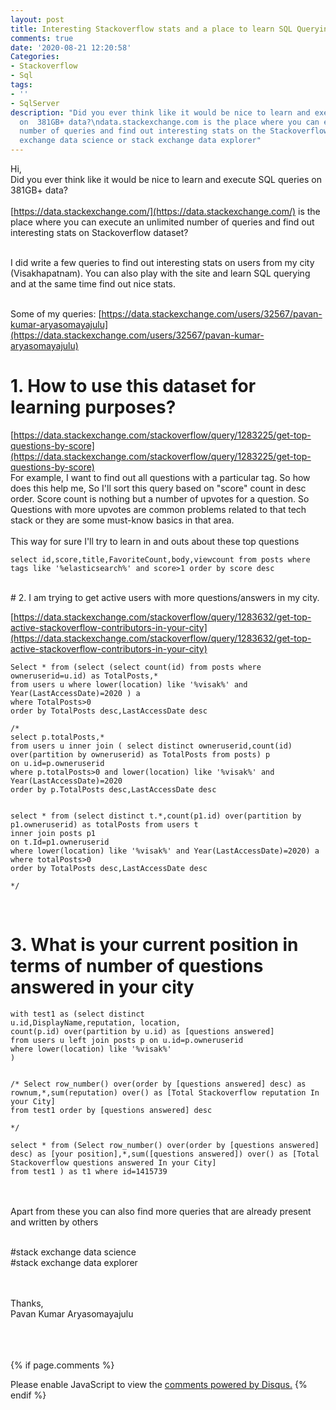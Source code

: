 ```yaml
---
layout: post
title: Interesting Stackoverflow stats and a place to learn SQL Querying
comments: true
date: '2020-08-21 12:20:58'
Categories:
- Stackoverflow
- Sql
tags:
- ''
- SqlServer
description: "Did you ever think like it would be nice to learn and execute SQL queries
  on  381GB+ data?\ndata.stackexchange.com is the place where you can execute an unlimited
  number of queries and find out interesting stats on the Stackoverflow dataset. \nstack
  exchange data science or stack exchange data explorer"
---
```


Hi,<br>
Did you ever think like it would be nice to learn and execute SQL queries on  381GB+ data?
<br><br>
[https://data.stackexchange.com/](https://data.stackexchange.com/) is the place where you can execute an unlimited number of queries and find out interesting stats on Stackoverflow dataset?
<br><br>

I did write a few queries to find out interesting stats on users from my city (Visakhapatnam). You can also play with the site and learn SQL querying and at the same time find out nice stats. <br><br>

Some of my queries:
[https://data.stackexchange.com/users/32567/pavan-kumar-aryasomayajulu](https://data.stackexchange.com/users/32567/pavan-kumar-aryasomayajulu)
# 1. How to use this dataset for learning purposes?<br>
[https://data.stackexchange.com/stackoverflow/query/1283225/get-top-questions-by-score](https://data.stackexchange.com/stackoverflow/query/1283225/get-top-questions-by-score)<br>
For example, I want to find out all questions with a particular tag. So how does this help me, So I'll sort this query based on "score" count in desc order. Score count is nothing but a number of upvotes for a question. So Questions with more upvotes are common problems related to that tech stack or they are some must-know basics in that area.
<br><br>
This way for sure I'll try to learn in and outs about these top questions

```
select id,score,title,FavoriteCount,body,viewcount from posts where tags like '%elasticsearch%' and score>1 order by score desc
```

<br>
# 2. I am trying to get active users with more questions/answers in my city.

[https://data.stackexchange.com/stackoverflow/query/1283632/get-top-active-stackoverflow-contributors-in-your-city](https://data.stackexchange.com/stackoverflow/query/1283632/get-top-active-stackoverflow-contributors-in-your-city)

```
Select * from (select (select count(id) from posts where owneruserid=u.id) as TotalPosts,*
from users u where lower(location) like '%visak%' and Year(LastAccessDate)=2020 ) a
where TotalPosts>0
order by TotalPosts desc,LastAccessDate desc

/*
select p.totalPosts,*
from users u inner join ( select distinct owneruserid,count(id) over(partition by owneruserid) as TotalPosts from posts) p
on u.id=p.owneruserid
where p.totalPosts>0 and lower(location) like '%visak%' and Year(LastAccessDate)=2020
order by p.TotalPosts desc,LastAccessDate desc


select * from (select distinct t.*,count(p1.id) over(partition by p1.owneruserid) as totalPosts from users t 
inner join posts p1
on t.Id=p1.owneruserid
where lower(location) like '%visak%' and Year(LastAccessDate)=2020) a
where totalPosts>0 
order by TotalPosts desc,LastAccessDate desc

*/
```
<br>

# 3. What is your current position in terms of number of questions answered in your city
```
with test1 as (select distinct
u.id,DisplayName,reputation, location,
count(p.id) over(partition by u.id) as [questions answered]
from users u left join posts p on u.id=p.owneruserid
where lower(location) like '%visak%'
)


/* Select row_number() over(order by [questions answered] desc) as rownum,*,sum(reputation) over() as [Total Stackoverflow reputation In your City]
from test1 order by [questions answered] desc

*/

select * from (Select row_number() over(order by [questions answered] desc) as [your position],*,sum([questions answered]) over() as [Total Stackoverflow questions answered In your City]
from test1 ) as t1 where id=1415739
```


<br><br>
Apart from these you can also find more queries that are already present and written by others<br><br>


#stack exchange data science <br>
#stack exchange data explorer

<br>
<br>
Thanks,<br>
Pavan Kumar Aryasomayajulu

<br><br><br>
{% if page.comments %}
<div id="disqus_thread"></div>
<script>
	
/**
*  RECOMMENDED CONFIGURATION VARIABLES: EDIT AND UNCOMMENT THE SECTION BELOW TO INSERT DYNAMIC VALUES FROM YOUR PLATFORM OR CMS.
*  LEARN WHY DEFINING THESE VARIABLES IS IMPORTANT: https://disqus.com/admin/universalcode/#configuration-variables*/

var disqus_config = function () {
this.page.identifier = 21082020312; // Replace PAGE_IDENTIFIER with your page's unique identifier variable
};

(function() { // DON'T EDIT BELOW THIS LINE
var d = document, s = d.createElement('script');
s.src = 'https://xyzcoder1.disqus.com/embed.js';
s.setAttribute('data-timestamp', +new Date());
(d.head || d.body).appendChild(s);
})();
</script>
<noscript>Please enable JavaScript to view the <a href="https://disqus.com/?ref_noscript">comments powered by Disqus.</a></noscript>
{% endif %}
